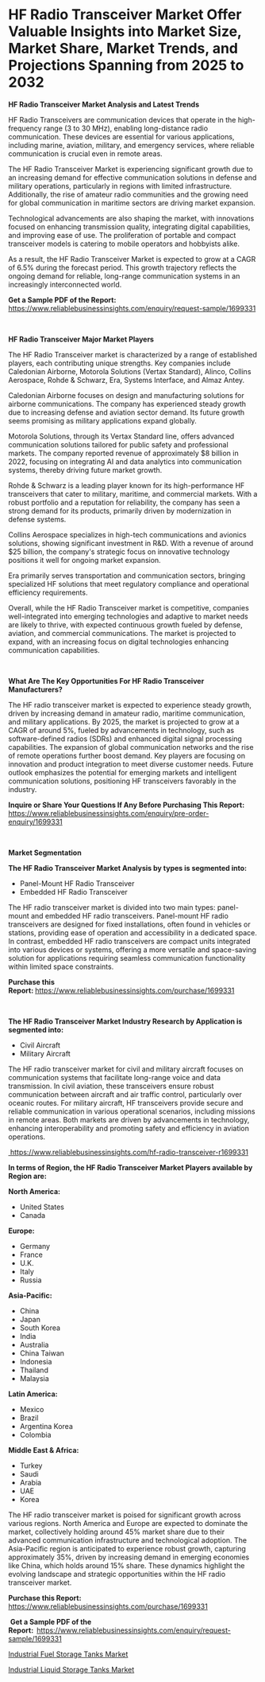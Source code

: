 <p><h1>HF Radio Transceiver Market Offer Valuable Insights into Market Size, Market Share, Market Trends, and Projections Spanning from 2025 to 2032</h1></p><p><strong>HF Radio Transceiver Market Analysis and Latest Trends</strong></p>
<p><p>HF Radio Transceivers are communication devices that operate in the high-frequency range (3 to 30 MHz), enabling long-distance radio communication. These devices are essential for various applications, including marine, aviation, military, and emergency services, where reliable communication is crucial even in remote areas. </p><p>The HF Radio Transceiver Market is experiencing significant growth due to an increasing demand for effective communication solutions in defense and military operations, particularly in regions with limited infrastructure. Additionally, the rise of amateur radio communities and the growing need for global communication in maritime sectors are driving market expansion. </p><p>Technological advancements are also shaping the market, with innovations focused on enhancing transmission quality, integrating digital capabilities, and improving ease of use. The proliferation of portable and compact transceiver models is catering to mobile operators and hobbyists alike. </p><p>As a result, the HF Radio Transceiver Market is expected to grow at a CAGR of 6.5% during the forecast period. This growth trajectory reflects the ongoing demand for reliable, long-range communication systems in an increasingly interconnected world.</p></p>
<p><strong>Get a Sample PDF of the Report:&nbsp;</strong> <a href="https://www.reliablebusinessinsights.com/enquiry/request-sample/1699331?utm_campaign=60&utm_medium=2&utm_source=Github&utm_content=ia&utm_term=09012025&utm_id=hf-radio-transceiver">https://www.reliablebusinessinsights.com/enquiry/request-sample/1699331</a></p>
<p>&nbsp;</p>
<p><strong>HF Radio Transceiver Major Market Players</strong></p>
<p><p>The HF Radio Transceiver market is characterized by a range of established players, each contributing unique strengths. Key companies include Caledonian Airborne, Motorola Solutions (Vertax Standard), Alinco, Collins Aerospace, Rohde & Schwarz, Era, Systems Interface, and Almaz Antey. </p><p>Caledonian Airborne focuses on design and manufacturing solutions for airborne communications. The company has experienced steady growth due to increasing defense and aviation sector demand. Its future growth seems promising as military applications expand globally.</p><p>Motorola Solutions, through its Vertax Standard line, offers advanced communication solutions tailored for public safety and professional markets. The company reported revenue of approximately $8 billion in 2022, focusing on integrating AI and data analytics into communication systems, thereby driving future market growth.</p><p>Rohde & Schwarz is a leading player known for its high-performance HF transceivers that cater to military, maritime, and commercial markets. With a robust portfolio and a reputation for reliability, the company has seen a strong demand for its products, primarily driven by modernization in defense systems.</p><p>Collins Aerospace specializes in high-tech communications and avionics solutions, showing significant investment in R&D. With a revenue of around $25 billion, the company's strategic focus on innovative technology positions it well for ongoing market expansion.</p><p>Era primarily serves transportation and communication sectors, bringing specialized HF solutions that meet regulatory compliance and operational efficiency requirements. </p><p>Overall, while the HF Radio Transceiver market is competitive, companies well-integrated into emerging technologies and adaptive to market needs are likely to thrive, with expected continuous growth fueled by defense, aviation, and commercial communications. The market is projected to expand, with an increasing focus on digital technologies enhancing communication capabilities.</p></p>
<p>&nbsp;</p>
<p><strong>What Are The Key Opportunities For HF Radio Transceiver Manufacturers?</strong></p>
<p><p>The HF radio transceiver market is expected to experience steady growth, driven by increasing demand in amateur radio, maritime communication, and military applications. By 2025, the market is projected to grow at a CAGR of around 5%, fueled by advancements in technology, such as software-defined radios (SDRs) and enhanced digital signal processing capabilities. The expansion of global communication networks and the rise of remote operations further boost demand. Key players are focusing on innovation and product integration to meet diverse customer needs. Future outlook emphasizes the potential for emerging markets and intelligent communication solutions, positioning HF transceivers favorably in the industry.</p></p>
<p><strong>Inquire or Share Your Questions If Any Before Purchasing This Report:</strong> <a href="https://www.reliablebusinessinsights.com/enquiry/pre-order-enquiry/1699331?utm_campaign=60&utm_medium=2&utm_source=Github&utm_content=ia&utm_term=09012025&utm_id=hf-radio-transceiver">https://www.reliablebusinessinsights.com/enquiry/pre-order-enquiry/1699331</a></p>
<p>&nbsp;</p>
<p><strong>Market Segmentation</strong></p>
<p><strong>The HF Radio Transceiver Market Analysis by types is segmented into:</strong></p>
<p><ul><li>Panel-Mount HF Radio Transceiver</li><li>Embedded HF Radio Transceiver</li></ul></p>
<p><p>The HF radio transceiver market is divided into two main types: panel-mount and embedded HF radio transceivers. Panel-mount HF radio transceivers are designed for fixed installations, often found in vehicles or stations, providing ease of operation and accessibility in a dedicated space. In contrast, embedded HF radio transceivers are compact units integrated into various devices or systems, offering a more versatile and space-saving solution for applications requiring seamless communication functionality within limited space constraints.</p></p>
<p><strong>Purchase this Report:&nbsp;</strong><a href="https://www.reliablebusinessinsights.com/purchase/1699331?utm_campaign=60&utm_medium=2&utm_source=Github&utm_content=ia&utm_term=09012025&utm_id=hf-radio-transceiver">https://www.reliablebusinessinsights.com/purchase/1699331</a></p>
<p>&nbsp;</p>
<p><strong>The HF Radio Transceiver Market Industry Research by Application is segmented into:</strong></p>
<p><ul><li>Civil Aircraft</li><li>Military Aircraft</li></ul></p>
<p><p>The HF radio transceiver market for civil and military aircraft focuses on communication systems that facilitate long-range voice and data transmission. In civil aviation, these transceivers ensure robust communication between aircraft and air traffic control, particularly over oceanic routes. For military aircraft, HF transceivers provide secure and reliable communication in various operational scenarios, including missions in remote areas. Both markets are driven by advancements in technology, enhancing interoperability and promoting safety and efficiency in aviation operations.</p></p>
<p><a href="https://www.reliablebusinessinsights.com/hf-radio-transceiver-r1699331?utm_campaign=60&utm_medium=2&utm_source=Github&utm_content=ia&utm_term=09012025&utm_id=hf-radio-transceiver">&nbsp;https://www.reliablebusinessinsights.com/hf-radio-transceiver-r1699331</a></p>
<p><strong>In terms of Region, the HF Radio Transceiver Market Players available by Region are:</strong></p>
<p>
    <p> <strong> North America: </strong>
        <ul>
            <li>United States</li>
            <li>Canada</li>
        </ul>
        </p> 
    <p> <strong> Europe: </strong>
        <ul>
            <li>Germany</li>
            <li>France</li>
            <li>U.K.</li>
            <li>Italy</li>
            <li>Russia</li>
        </ul>
        </p> 
    <p> <strong> Asia-Pacific: </strong>
        <ul>
            <li>China</li>
            <li>Japan</li>
            <li>South Korea</li>
            <li>India</li>
            <li>Australia</li>
            <li>China Taiwan</li>
            <li>Indonesia</li>
            <li>Thailand</li>
            <li>Malaysia</li>
        </ul>
        </p> 
    <p> <strong> Latin America: </strong>
        <ul>
            <li>Mexico</li>
            <li>Brazil</li>
            <li>Argentina Korea</li>
            <li>Colombia</li>
        </ul>
        </p> 
    <p> <strong> Middle East & Africa: </strong>
        <ul>
            <li>Turkey</li>
            <li>Saudi</li>
            <li>Arabia</li>
            <li>UAE</li>
            <li>Korea</li>
        </ul>
    </p>
    </p>
<p><p>The HF radio transceiver market is poised for significant growth across various regions. North America and Europe are expected to dominate the market, collectively holding around 45% market share due to their advanced communication infrastructure and technological adoption. The Asia-Pacific region is anticipated to experience robust growth, capturing approximately 35%, driven by increasing demand in emerging economies like China, which holds around 15% share. These dynamics highlight the evolving landscape and strategic opportunities within the HF radio transceiver market.</p></p>
<p><strong>Purchase this Report: </strong><a href="https://www.reliablebusinessinsights.com/purchase/1699331?utm_campaign=60&utm_medium=2&utm_source=Github&utm_content=ia&utm_term=09012025&utm_id=hf-radio-transceiver">https://www.reliablebusinessinsights.com/purchase/1699331</a></p>
<p>&nbsp;<strong>Get a Sample PDF of the Report:&nbsp;&nbsp;</strong><a href="https://www.reliablebusinessinsights.com/enquiry/request-sample/1699331?utm_campaign=60&utm_medium=2&utm_source=Github&utm_content=ia&utm_term=09012025&utm_id=hf-radio-transceiver">https://www.reliablebusinessinsights.com/enquiry/request-sample/1699331</a></p>
<p><strong></strong></p>
<p><p><a href="https://github.com/carendesrochers299/Market-Research-Report-List-1/blob/main/industrial-fuel-storage-tanks-market.md?utm_campaign=60&utm_medium=2&utm_source=Github&utm_content=ia&utm_term=09012025&utm_id=hf-radio-transceiver">Industrial Fuel Storage Tanks Market</a></p><p><a href="https://github.com/chaturberville8181/Market-Research-Report-List-1/blob/main/industrial-liquid-storage-tanks-market.md?utm_campaign=60&utm_medium=2&utm_source=Github&utm_content=ia&utm_term=09012025&utm_id=hf-radio-transceiver">Industrial Liquid Storage Tanks Market</a></p></p>